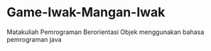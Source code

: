 # Game-Iwak-Mangan-Iwak

Matakuliah Pemrograman Berorientasi Objek
menggunakan bahasa pemrograman java 

